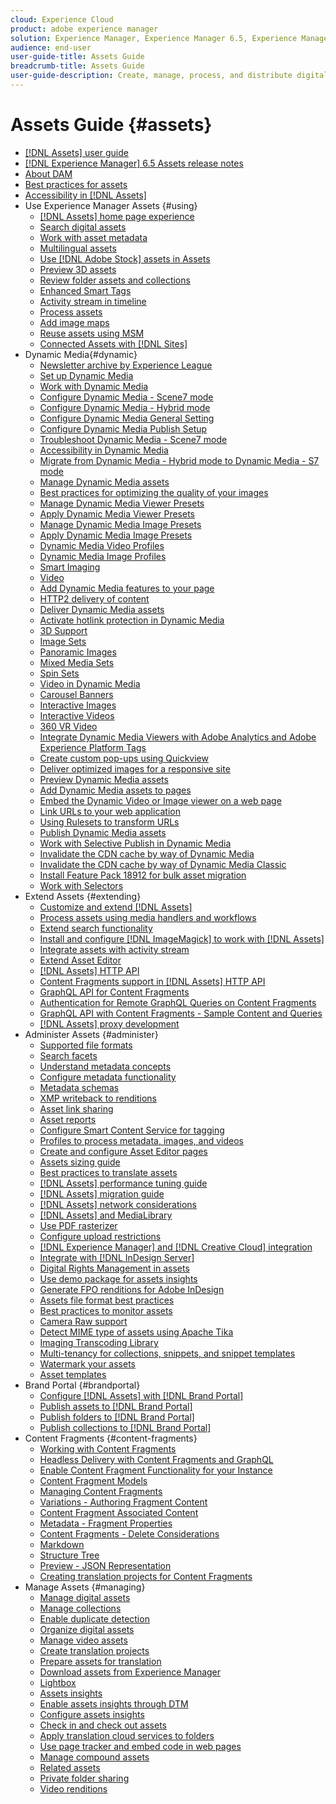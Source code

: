 ```yaml
---
cloud: Experience Cloud
product: adobe experience manager
solution: Experience Manager, Experience Manager 6.5, Experience Manager Assets
audience: end-user
user-guide-title: Assets Guide
breadcrumb-title: Assets Guide
user-guide-description: Create, manage, process, and distribute digital assets.
---
```


# Assets Guide {#assets}

+ [[!DNL Assets] user guide](home.md)
+ [[!DNL Experience Manager] 6.5 Assets release notes](https://experienceleague.adobe.com/docs/experience-manager-65/release-notes/assets.html)
+ [About DAM](assets.md)
+ [Best practices for assets](best-practices-for-assets.md)
+ [Accessibility in [!DNL Assets]](accessibility.md)
+ Use Experience Manager Assets {#using}
  + [[!DNL Assets] home page experience](assets-home-page.md)
  + [Search digital assets](search-assets.md)
  + [Work with asset metadata](metadata.md)
  + [Multilingual assets](multilingual-assets.md)
  + [Use [!DNL Adobe Stock] assets in Assets](aem-assets-adobe-stock.md)
  + [Preview 3D assets](previewing-3d-assets.md)
  + [Review folder assets and collections](bulk-approval.md)
  + [Enhanced Smart Tags](enhanced-smart-tags.md)
  + [Activity stream in timeline](activity-stream.md)
  + [Process assets](assets-workflow.md)
  + [Add image maps](image-maps.md)
  + [Reuse assets using MSM](reuse-assets-using-msm.md)
  + [Connected Assets with [!DNL Sites]](use-assets-across-connected-assets-instances.md)
+ Dynamic Media{#dynamic}
  + [Newsletter archive by Experience League](dynamic-media-newsletter.md)
  + [Set up Dynamic Media](administering-dynamic-media.md)
  + [Work with Dynamic Media](dynamic-media.md)
  + [Configure Dynamic Media - Scene7 mode](config-dms7.md)
  + [Configure Dynamic Media - Hybrid mode](config-dynamic.md)
  + [Configure Dynamic Media General Setting](dm-general-settings.md)
  + [Configure Dynamic Media Publish Setup](dm-publish-settings.md)
  + [Troubleshoot Dynamic Media - Scene7 mode](troubleshoot-dms7.md)
  + [Accessibility in Dynamic Media](accessibility-dm.md)
  + [Migrate from Dynamic Media - Hybrid mode to Dynamic Media - S7 mode](migrate-from-hybrid-to-dms7.md)
  + [Manage Dynamic Media assets](managing-assets.md)
  + [Best practices for optimizing the quality of your images](best-practices-for-optimizing-the-quality-of-your-images.md)
  + [Manage Dynamic Media Viewer Presets](managing-viewer-presets.md)
  + [Apply Dynamic Media Viewer Presets](viewer-presets.md)
  + [Manage Dynamic Media Image Presets](managing-image-presets.md)
  + [Apply Dynamic Media Image Presets](image-presets.md)
  + [Dynamic Media Video Profiles](video-profiles.md)
  + [Dynamic Media Image Profiles](image-profiles.md)
  + [Smart Imaging](imaging-faq.md)
  + [Video](s7-video.md)
  + [Add Dynamic Media features to your page](scene7.md)
  + [HTTP2 delivery of content](http2.md)
  + [Deliver Dynamic Media assets](delivering-dynamic-media-assets.md)
  + [Activate hotlink protection in Dynamic Media](hotlink-protection.md)
  + [3D Support](/help/assets/assets-3d.md)
  + [Image Sets](image-sets.md)
  + [Panoramic Images](panoramic-images.md)
  + [Mixed Media Sets](mixed-media-sets.md)
  + [Spin Sets](spin-sets.md)
  + [Video in Dynamic Media](video.md)
  + [Carousel Banners](carousel-banners.md)
  + [Interactive Images](interactive-images.md)
  + [Interactive Videos](interactive-videos.md)
  + [360 VR Video](/help/assets/360-video.md)
  + [Integrate Dynamic Media Viewers with Adobe Analytics and Adobe Experience Platform Tags](/help/assets/tags.md)
  + [Create custom pop-ups using Quickview](custom-pop-ups.md)
  + [Deliver optimized images for a responsive site](responsive-site.md)
  + [Preview Dynamic Media assets](previewing-assets.md)
  + [Add Dynamic Media assets to pages](adding-dynamic-media-assets-to-pages.md)
  + [Embed the Dynamic Video or Image viewer on a web page](embed-code.md)
  + [Link URLs to your web application](linking-urls-to-yourwebapplication.md)
  + [Using Rulesets to transform URLs](using-rulesets-to-transform-urls.md)
  + [Publish Dynamic Media assets](publishing-dynamicmedia-assets.md)
  + [Work with Selective Publish in Dynamic Media](selective-publishing.md)
  + [Invalidate the CDN cache by way of Dynamic Media](invalidate-cdn-cache-dynamic-media.md)
  + [Invalidate the CDN cache by way of Dynamic Media Classic](invalidate-cdn-cache-dm-classic.md)
  + [Install Feature Pack 18912 for bulk asset migration](bulk-ingest-migrate.md)
  + [Work with Selectors](working-with-selectors.md)
+ Extend Assets {#extending}
  + [Customize and extend [!DNL Assets]](extending-assets.md)
  + [Process assets using media handlers and workflows](media-handlers.md)
  + [Extend search functionality](searchx.md)
  + [Install and configure [!DNL ImageMagick] to work with [!DNL Assets]](best-practices-for-imagemagick.md)
  + [Integrate assets with activity stream](extending-activity-stream.md)
  + [Extend Asset Editor](asseteditorx.md)
  + [[!DNL Assets] HTTP API](mac-api-assets.md)
  + [Content Fragments support in [!DNL Assets] HTTP API](assets-api-content-fragments.md)
  + [GraphQL API for Content Fragments](content-fragments/graphql-api-content-fragments.md)
  + [Authentication for Remote GraphQL Queries on Content Fragments](content-fragments/graphql-authentication-content-fragments.md)
  + [GraphQL API with Content Fragments - Sample Content and Queries](/help/assets/content-fragments/content-fragments-graphql-samples.md)
  + [[!DNL Assets] proxy development](proxy.md)
+ Administer Assets {#administer}
  + [Supported file formats](assets-formats.md)
  + [Search facets](search-facets.md)
  + [Understand metadata concepts](metadata-concepts.md)
  + [Configure metadata functionality](metadata-config.md)
  + [Metadata schemas](metadata-schemas.md)
  + [XMP writeback to renditions](xmp-writeback.md)
  + [Asset link sharing](link-sharing.md)
  + [Asset reports](asset-reports.md)
  + [Configure Smart Content Service for tagging](config-smart-tagging.md)
  + [Profiles to process metadata, images, and videos](processing-profiles.md)
  + [Create and configure Asset Editor pages](assets-finder-editor.md)
  + [Assets sizing guide](assets-sizing-guide.md)
  + [Best practices to translate assets](best-practices-for-translating-assets-efficiently.md)
  + [[!DNL Assets] performance tuning guide](performance-tuning-guidelines.md)
  + [[!DNL Assets] migration guide](assets-migration-guide.md)
  + [[!DNL Assets] network considerations](assets-network-considerations.md)
  + [[!DNL Assets] and MediaLibrary](medialibrary.md)
  + [Use PDF rasterizer](aem-pdf-rasterizer.md)
  + [Configure upload restrictions](configuring-asset-upload-restrictions.md)
  + [[!DNL Experience Manager] and [!DNL Creative Cloud] integration](aem-cc-integration-best-practices.md)
  + [Integrate with [!DNL InDesign Server]](indesign.md)
  + [Digital Rights Management in assets](drm.md)
  + [Use demo package for assets insights](use-demo-package-for-asset-insights.md)
  + [Generate FPO renditions for Adobe InDesign](configure-fpo-renditions.md)
  + [Assets file format best practices](assets-file-format-best-practices.md)
  + [Best practices to monitor assets](assets-monitoring-best-practices.md)
  + [Camera Raw support](camera-raw.md)
  + [Detect MIME type of assets using Apache Tika](detect-asset-mime-type-with-tika.md)
  + [Imaging Transcoding Library](imaging-transcoding-library.md)
  + [Multi-tenancy for collections, snippets, and snippet templates](multi-tenancy.md)
  + [Watermark your assets](watermarking.md)
  + [Asset templates](asset-templates.md)
+ Brand Portal {#brandportal}
  + [Configure [!DNL Assets] with [!DNL Brand Portal]](configure-aem-assets-with-brand-portal.md)
  + [Publish assets to [!DNL Brand Portal]](brand-portal-publish-assets.md)
  + [Publish folders to [!DNL Brand Portal]](brand-portal-publish-folder.md)
  + [Publish collections to [!DNL Brand Portal]](brand-portal-publish-collection.md)
+ Content Fragments {#content-fragments}
  + [Working with Content Fragments](content-fragments/content-fragments.md)
  + [Headless Delivery with Content Fragments and GraphQL](content-fragments/content-fragments-graphql.md)
  + [Enable Content Fragment Functionality for your Instance](content-fragments/content-fragments-configuration-browser.md)
  + [Content Fragment Models](content-fragments/content-fragments-models.md)
  + [Managing Content Fragments](content-fragments/content-fragments-managing.md)
  + [Variations - Authoring Fragment Content](content-fragments/content-fragments-variations.md)
  + [Content Fragment Associated Content](content-fragments/content-fragments-assoc-content.md)
  + [Metadata - Fragment Properties](content-fragments/content-fragments-metadata.md)
  + [Content Fragments - Delete Considerations](content-fragments/content-fragments-delete.md)
  + [Markdown](content-fragments/content-fragments-markdown.md)
  + [Structure Tree](/help/assets/content-fragments/content-fragments-structure-tree.md)
  + [Preview - JSON Representation](/help/assets/content-fragments/content-fragments-json-preview.md)
  + [Creating translation projects for Content Fragments](creating-translation-projects-for-content-fragments.md)
+ Manage Assets {#managing}
  + [Manage digital assets](manage-assets.md)
  + [Manage collections](manage-collections.md)
  + [Enable duplicate detection](duplicate-detection.md)
  + [Organize digital assets](organize-assets.md)
  + [Manage video assets](managing-video-assets.md)
  + [Create translation projects](translation-projects.md)
  + [Prepare assets for translation](preparing-assets-for-translation.md)
  + [Download assets from Experience Manager](download-assets-from-aem.md)
  + [Lightbox](light-box.md)
  + [Assets insights](asset-insights.md)
  + [Enable assets insights through DTM](use-dtm-for-asset-insights.md)
  + [Configure assets insights](configure-asset-insights.md)
  + [Check in and check out assets](check-out-and-submit-assets.md)
  + [Apply translation cloud services to folders](transition-cloud-services.md)
  + [Use page tracker and embed code in web pages](use-page-tracker.md)
  + [Manage compound assets](managing-linked-subassets.md)
  + [Related assets](related-assets.md)
  + [Private folder sharing](private-folder.md)
  + [Video renditions](video-renditions.md)
